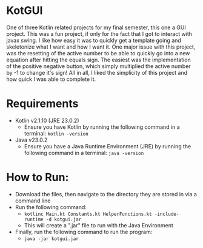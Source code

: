 # KotGUI
One of three Kotlin related projects for my final semester, this one a GUI project. This was a fun project, if only for the fact that I got to interact with javax swing. I like how easy it was to quickly get a template going and skeletonize what I want and how I want it. One major issue with this project, was the resetting of the active number to be able to quickly go into a new equation after hitting the equals sign. The easiest was the implementation of the positive negative button, which simply multiplied the active number by -1 to change it's sign! All in all, I liked the simplicity of this project and how quick I was able to complete it. 

# Requirements
- Kotlin v2.1.10 (JRE 23.0.2)
  - Ensure you have Kotlin by running the following command in a terminal: `kotlin -version`
- Java v23.0.2
  - Ensure you have a Java Runtime Environment (JRE) by running the following command in a terminal: `java -version`

# How to Run:
- Download the files, then navigate to the directory they are stored in via a command line
- Run the following command:
  -   `kotlinc Main.kt Constants.kt HelperFunctions.kt -include-runtime -d kotgui.jar`
  -   This will create a ".jar" file to run with the Java Environment
- Finally, run the following command to run the program:
  - `java -jar kotgui.jar`
